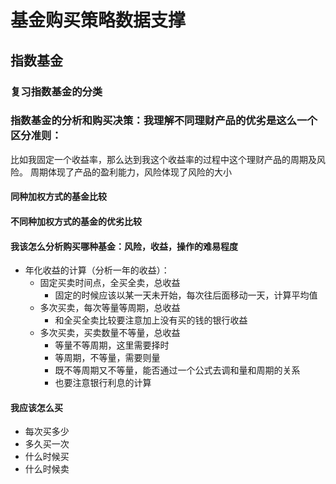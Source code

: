 # 基金购买策略数据支撑
## 指数基金
### 复习指数基金的分类
### 指数基金的分析和购买决策：我理解不同理财产品的优劣是这么一个区分准则：
比如我固定一个收益率，那么达到我这个收益率的过程中这个理财产品的周期及风险。
周期体现了产品的盈利能力，风险体现了风险的大小
#### 同种加权方式的基金比较
#### 不同种加权方式的基金的优劣比较
#### 我该怎么分析购买哪种基金：风险，收益，操作的难易程度
- 年化收益的计算（分析一年的收益）：
    - 固定买卖时间点，全买全卖，总收益
        - 固定的时候应该以某一天未开始，每次往后面移动一天，计算平均值
    - 多次买卖，每次等量等周期，总收益
        - 和全买全卖比较要注意加上没有买的钱的银行收益
    - 多次买卖，买卖数量不等量，总收益
        - 等量不等周期，这里需要择时
        - 等周期，不等量，需要则量
        - 既不等周期又不等量，能否通过一个公式去调和量和周期的关系
        - 也要注意银行利息的计算
#### 我应该怎么买
- 每次买多少
- 多久买一次
- 什么时候买
- 什么时候卖
